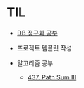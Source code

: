 # TIL

- [DB 정규화 공부](https://www.youtube.com/watch?v=EdkjkifH-m8&list=PLcXyemr8ZeoREWGhhZi5FZs6cvymjIBVe&index=23&ab_channel=%EC%89%AC%EC%9A%B4%EC%BD%94%EB%93%9C)
- 프로젝트 템플릿 작성

- 알고리즘 공부
  - [437. Path Sum III](https://leetcode.com/problems/path-sum-iii/description/)



